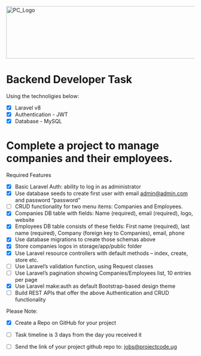 <img src="https://github.com/ismailasega/projectCode-interview/blob/main/img/pcLogo.png" alt="PC_Logo" width="564" height="140">

# Backend Developer Task

Using the technoligies below:

- [x]  Laravel v8
- [x] Authentication - JWT
- [x] Database - MySQL

# Complete a project to manage companies and their employees.

Required Features
- [x] Basic Laravel Auth: ability to log in as administrator
- [x] Use database seeds to create first user with email admin@admin.com and password “password”
- [ ] CRUD functionality for two menu items: Companies and Employees.
- [x] Companies DB table with fields: Name (required), email (required), logo, website
- [x] Employees DB table consists of these fields: First name (required), last name (required), Company (foreign key to Companies), email, phone
- [x] Use database migrations to create those schemas above
- [x] Store companies logos in storage/app/public folder
- [x] Use Laravel resource controllers with default methods – index, create, store etc.
- [ ] Use Laravel’s validation function, using Request classes
- [ ] Use Laravel’s pagination showing Companies/Employees list, 10 entries per page
- [x] Use Laravel make:auth as default Bootstrap-based design theme
- [ ] Build REST APIs that offer the above Authentication and CRUD functionality

Please Note:
- [x] Create a Repo on GitHub for your project
- [ ] Task timeline is 3 days from the day you received it

- [ ] Send the link of your project github repo to: jobs@projectcode.ug

